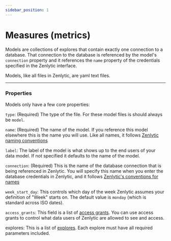 ```yaml
---
sidebar_position: 1
---
```


# Measures (metrics)

Models are collections of explores that contain exactly one connection to a database. That connection to the database is referenced by the model's `connection` property and it references the `name` property of the credentials specified in the Zenlytic interface.

Models, like all files in Zenlytic, are yaml text files.

---

### Properties

Models only have a few core properties:

`type`: (Required) The type of the file. For these model files is should always be `model`.

`name`: (Required) The name of the model. If you reference this model elsewhere this is the name you will use. Like all names, it follows [Zenlytic naming conventions](../_2_data_modeling.md#naming-conventions)


`label`: The label of the model is what shows up to the end users of your data model. If not specified it defaults to the name of the model.


`connection`: (Required) This is the name of the database connection that is being referenced in Zenlytic. You will specify this name when you enter the database credentials in Zenlytic, and it follows [Zenlytic's conventions for names](../_2_data_modeling.md#naming-conventions)

`week_start_day`: This controls which day of the week Zenlytic assumes your definition of "Week" starts on. The default value is `monday` (which is standard across ISO dates).


`access_grants`: This field is a list of [access grants](../_2_data_modeling_access_grants.md). You can use access grants to control what data users of Zenlytic are allowed to see and access.

explores: This is a list of [explores](../_2_data_modeling_explore.md). Each explore must have all required parameters included.


